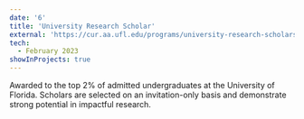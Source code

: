 ```yaml
---
date: '6'
title: 'University Research Scholar'
external: 'https://cur.aa.ufl.edu/programs/university-research-scholars-program/'
tech:
  - February 2023
showInProjects: true
---
```


Awarded to the top 2% of admitted undergraduates at the University of Florida.
Scholars are selected on an invitation-only basis and demonstrate strong 
potential in impactful research.

